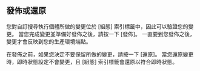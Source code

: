 ## <a name="publish-or-revert"></a>發佈或還原
您對自訂搜尋執行個體所做的變更位於 [組態] 索引標籤中，因此可以驗證您的變更。 當您完成變更並準備好發佈之後，請按一下 [發佈]。 一直要到您發佈之後，變更才會反映到您的生產環境端點。

在發佈之前，如果您決定不要保留所做的變更，請按一下 [還原]。 當您還原變更時，即時狀態設定不會變更，且 [組態] 索引標籤會還原以符合即時狀態。
